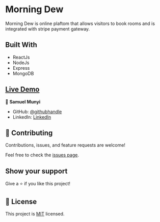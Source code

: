 # Morning Dew

Morning Dew is online plaftom that allows visitors to book rooms and is integrated with stripe payment gateway.

## Built With
- ReactJs
- NodeJs
- Express
- MongoDB

## [Live Demo](https://morning-dew.herokuapp.com/)


👤 **Samuel Munyi**
- GitHub: [@githubhandle](https://github.com/devMunyi)
- LinkedIn: [LinkedIn](https://www.linkedin.com/in/samuel-munyi-01315b174/)


## 🤝 Contributing

Contributions, issues, and feature requests are welcome!

Feel free to check the [issues page](../../issues/).

## Show your support

Give a ⭐️ if you like this project!

## 📝 License

This project is [MIT](./LICENSE) licensed.
